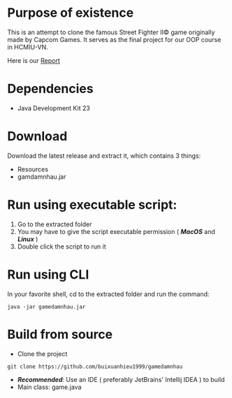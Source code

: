 
# Purpose of existence
This is an attempt to clone the famous Street Fighter II© game originally made by Capcom Games. 
It serves as the final project for our OOP course in HCMIU-VN.

Here is our [Report](https://docs.google.com/document/d/1-x6TO5RWkOiXCckvUn_YDDKC1qChkGwLeLGqAAbC7Rg/edit?tab=t.0)

# Dependencies
- Java Development Kit 23

# Download
Download the latest release and extract it, which contains 3 things:
* Resources
* gamdamnhau.jar


# Run using executable script:
1. Go to the extracted folder
2. You may have to give the script executable permission ( ***MacOS*** and ***Linux*** )
3. Double click the script to run it


# Run using CLI
In your favorite shell, cd to the extracted folder and run the command:
```
java -jar gamedamnhau.jar 
```

# Build from source
* Clone the project
```
git clone https://github.com/buixuanhieu1999/gamedamnhau
```
* ***Recommended***: Use an IDE ( preferably JetBrains' Intellij IDEA ) to build
* Main class: game.java